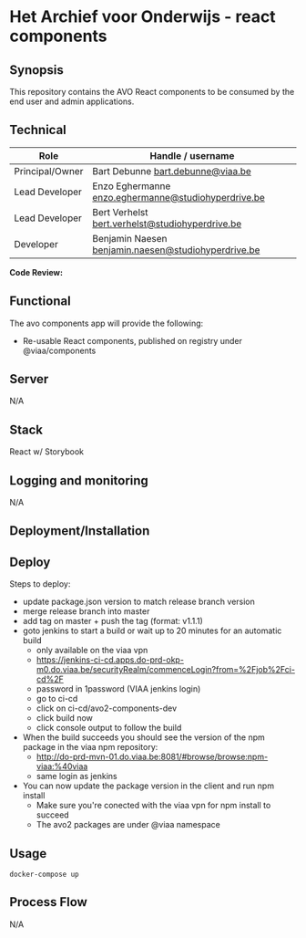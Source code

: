 # Het Archief voor Onderwijs - react components

## Synopsis

This repository contains the AVO React components to be consumed by the end user and admin applications.

## Technical

|Role              | Handle / username|
| -------------    |--------------|
|Principal/Owner   | Bart Debunne <bart.debunne@viaa.be>  |
|Lead Developer    | Enzo Eghermanne <enzo.eghermanne@studiohyperdrive.be> |
|Lead Developer    | Bert Verhelst <bert.verhelst@studiohyperdrive.be> |
|Developer         | Benjamin Naesen <benjamin.naesen@studiohyperdrive.be> |

**Code Review:**

## Functional

The avo components app will provide the following:
* Re-usable React components, published on registry under @viaa/components

## Server

N/A

## Stack

React w/ Storybook

## Logging and monitoring

N/A

## Deployment/Installation

## Deploy

Steps to deploy:
* update package.json version to match release branch version
* merge release branch into master
* add tag on master + push the tag (format: v1.1.1)
* goto jenkins to start a build or wait up to 20 minutes for an automatic build
    * only available on the viaa vpn
    * https://jenkins-ci-cd.apps.do-prd-okp-m0.do.viaa.be/securityRealm/commenceLogin?from=%2Fjob%2Fci-cd%2F
    * password in 1password (VIAA jenkins login)
    * go to ci-cd
    * click on ci-cd/avo2-components-dev
    * click build now
    * click console output to follow the build
* When the build succeeds you should see the version of the npm package in the viaa npm repository:
    * http://do-prd-mvn-01.do.viaa.be:8081/#browse/browse:npm-viaa:%40viaa
    * same login as jenkins
* You can now update the package version in the client and run npm install
    * Make sure you're conected with the viaa vpn for npm install to succeed
    * The avo2 packages are under @viaa namespace

## Usage

`docker-compose up`

## Process Flow

N/A
